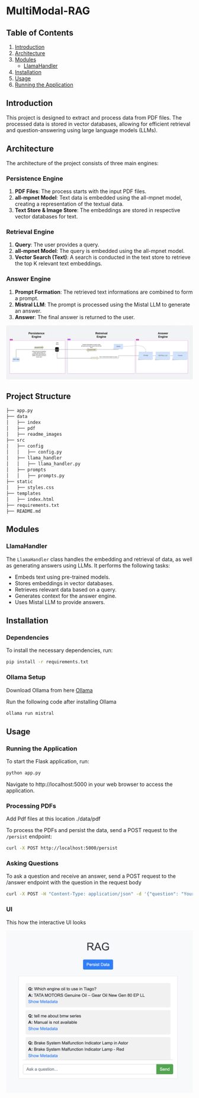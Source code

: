 # MultiModal-RAG

## Table of Contents

1. [Introduction](#introduction)
2. [Architecture](#architecture)
3. [Modules](#modules)
    - [LlamaHandler](#llamahandler)
4. [Installation](#installation)
5. [Usage](#usage)
6. [Running the Application](#running-the-application)

## Introduction

This project is designed to extract and process data from PDF files. The processed data is stored in vector databases, allowing for efficient retrieval and question-answering using large language models (LLMs).

## Architecture

The architecture of the project consists of three main engines:

### Persistence Engine

1. **PDF Files**: The process starts with the input PDF files.
2. **all-mpnet Model**: Text data is embedded using the all-mpnet model, creating a representation of the textual data.
3. **Text Store & Image Store**: The embeddings are stored in respective vector databases for text.

### Retrieval Engine

1. **Query**: The user provides a query.
2. **all-mpnet Model**: The query is embedded using the all-mpnet model.
3. **Vector Search (Text)**: A search is conducted in the text store to retrieve the top K relevant text embeddings.

### Answer Engine

1. **Prompt Formation**: The retrieved text informations are combined to form a prompt.
2. **Mistral LLM**: The prompt is processed using the Mistal LLM to generate an answer.
3. **Answer**: The final answer is returned to the user.

![Architecture](data/readme_images/RAG.png)

## Project Structure
```
├── app.py
├── data
│   ├── index
│   ├── pdf
│   ├── readme_images
├── src
│   ├── config
│   │   ├── config.py
│   ├── llama_handler
│   │   ├── llama_handler.py
│   ├── prompts
│   │   ├── prompts.py
├── static
│   ├── styles.css
├── templates
│   ├── index.html
├── requirements.txt
├── README.md
```

## Modules

### LlamaHandler

The `LlamaHandler` class handles the embedding and retrieval of data, as well as generating answers using LLMs. It performs the following tasks:
- Embeds text using pre-trained models.
- Stores embeddings in vector databases.
- Retrieves relevant data based on a query.
- Generates context for the answer engine.
- Uses Mistal LLM to provide answers.

## Installation

### Dependencies 

To install the necessary dependencies, run:

```bash
pip install -r requirements.txt
```

### Ollama Setup 

Download Ollama from here [Ollama](https://ollama.com/)

Run the following code after installing Ollama 

```bash
ollama run mistral
```


## Usage

### Running the Application

To start the Flask application, run:

```bash
python app.py
```

Navigate to http://localhost:5000 in your web browser to access the application.

### Processing PDFs

Add Pdf files at this location ./data/pdf

To process the PDFs and persist the data, send a POST request to the `/persist` endpoint:

```bash
curl -X POST http://localhost:5000/persist
```

### Asking Questions

To ask a question and receive an answer, send a POST request to the /answer endpoint with the question in the request body

```bash
curl -X POST -H "Content-Type: application/json" -d '{"question": "Your question here"}' http://localhost:5000/answer
```

### UI 

This how the interactive UI looks

![UI](data/readme_images/UI.png)
